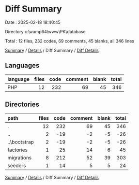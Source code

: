 # Diff Summary

Date : 2025-02-18 18:40:45

Directory c:\\wamp64\\www\\PK\\database

Total : 12 files,  232 codes, 69 comments, 45 blanks, all 346 lines

[Summary](results.md) / [Details](details.md) / Diff Summary / [Diff Details](diff-details.md)

## Languages
| language | files | code | comment | blank | total |
| :--- | ---: | ---: | ---: | ---: | ---: |
| PHP | 12 | 232 | 69 | 45 | 346 |

## Directories
| path | files | code | comment | blank | total |
| :--- | ---: | ---: | ---: | ---: | ---: |
| . | 12 | 232 | 69 | 45 | 346 |
| .. | 2 | -19 | -2 | -5 | -26 |
| ..\\bootstrap | 2 | -19 | -2 | -5 | -26 |
| factories | 1 | 25 | 14 | 6 | 45 |
| migrations | 8 | 212 | 52 | 39 | 303 |
| seeders | 1 | 14 | 5 | 5 | 24 |

[Summary](results.md) / [Details](details.md) / Diff Summary / [Diff Details](diff-details.md)